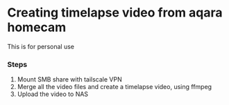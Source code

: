 # Creating timelapse video from aqara homecam
This is for personal use  

### Steps
1. Mount SMB share with tailscale VPN
2. Merge all the video files and create a timelapse video, using ffmpeg
3. Upload the video to NAS